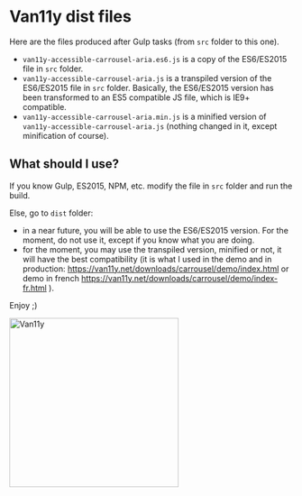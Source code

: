 # Van11y dist files

Here are the files produced after Gulp tasks (from ```src``` folder to this one).

- ```van11y-accessible-carrousel-aria.es6.js``` is a copy of the ES6/ES2015 file in ```src``` folder.
- ```van11y-accessible-carrousel-aria.js``` is a transpiled version of the ES6/ES2015 file in ```src``` folder. Basically, the ES6/ES2015 version has been transformed to an ES5 compatible JS file, which is IE9+ compatible.
- ```van11y-accessible-carrousel-aria.min.js``` is a minified version of ```van11y-accessible-carrousel-aria.js``` (nothing changed in it, except minification of course).

## What should I use?

If you know Gulp, ES2015, NPM, etc. modify the file in ```src``` folder and run the build.

Else, go to ```dist``` folder: 

- in a near future, you will be able to use the ES6/ES2015 version. For the moment, do not use it, except if you know what you are doing.
- for the moment, you may use the transpiled version, minified or not, it will have the best compatibility (it is what I used in the demo and in production: https://van11y.net/downloads/carrousel/demo/index.html or demo in french https://van11y.net/downloads/carrousel/demo/index-fr.html ).

Enjoy ;)

<img src="https://van11y.net/layout/images/logo-van11y.svg" alt="Van11y" width="300" />

